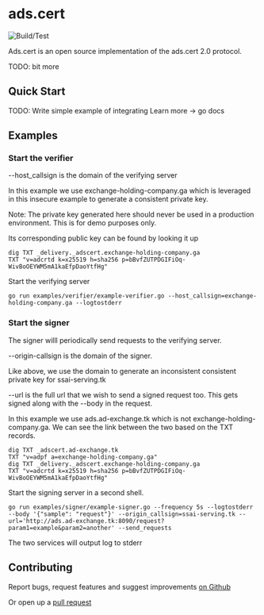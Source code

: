 # ads.cert 

![Build/Test](https://github.com/IABTechLab/adscert/actions/workflows/go.yml/badge.svg)


Ads.cert is an open source implementation of the ads.cert 2.0 protocol.

TODO: bit more

## Quick Start

TODO: Write simple example of integrating
Learn more -> go docs

## Examples

### Start the verifier

--host_callsign is the domain of the verifying server

In this example we use exchange-holding-company.ga which
is leveraged in this insecure example to generate a consistent 
private key.  

Note: The private key generated here should never be used in a production environment.  This is for demo purposes only.

Its corresponding public key can be found by looking it up
```
dig TXT _delivery._adscert.exchange-holding-company.ga
TXT "v=adcrtd k=x25519 h=sha256 p=bBvfZUTPDGIFiOq-WivBoOEYWM5mA1kaEfpDaoYtfHg"
```

Start the verifying server
```
go run examples/verifier/example-verifier.go --host_callsign=exchange-holding-company.ga --logtostderr
```

### Start the signer

The signer willl periodically send requests to the verifying server.

--origin-callsign is the domain of the signer.

Like above, we use the domain to generate an inconsistent consistent private key for ssai-serving.tk

--url is the full url that we wish to send a signed request too.
This gets signed along with the --body in the request.

In this example we use ads.ad-exchange.tk which is not exchange-holding-company.ga.  We can see the link between the two based on the TXT records.
```
dig TXT _adscert.ad-exchange.tk
TXT	"v=adpf a=exchange-holding-company.ga"
dig TXT _delivery._adscert.exchange-holding-company.ga
TXT "v=adcrtd k=x25519 h=sha256 p=bBvfZUTPDGIFiOq-WivBoOEYWM5mA1kaEfpDaoYtfHg"
```

Start the signing server in a second shell.
```
go run examples/signer/example-signer.go --frequency 5s --logtostderr --body '{"sample": "request"}' --origin_callsign=ssai-serving.tk --url='http://ads.ad-exchange.tk:8090/request?param1=example&param2=another' --send_requests
```

The two services will output log to stderr


## Contributing
Report bugs, request features and suggest improvements [on Github](https://github.com/InteractiveAdvertisingBureau/adscert_server/issues)


Or open up a [pull request](https://github.com/InteractiveAdvertisingBureau/adscert_server/compare)